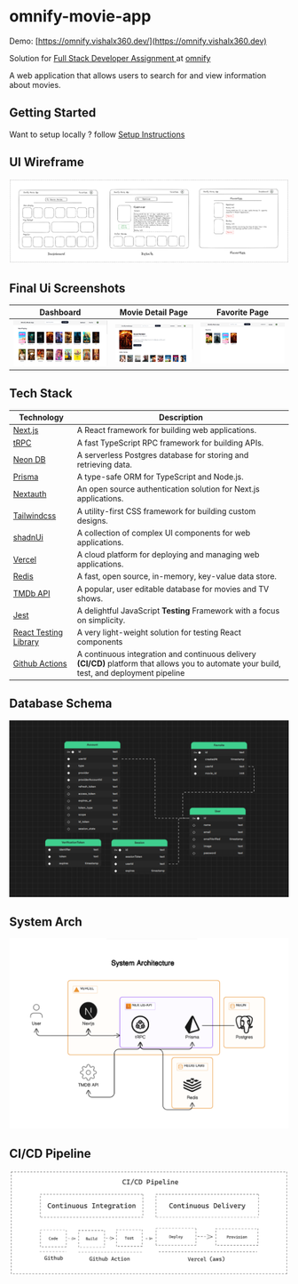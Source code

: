 # omnify-movie-app

Demo: [https://omnify.vishalx360.dev/](https://omnify.vishalx360.dev)

Solution for [Full Stack Developer Assignment
](https://docs.google.com/document/d/1A_m4Z_vDmaaHhSdradzjnJhNAqrGzl0NTgvXWMil79k/edit) at [omnify](https://www.getomnify.com/)

A web application that allows users to search for and view information about movies.

## Getting Started

Want to setup locally ? follow [Setup Instructions](/Setup-Instruction.md)

## UI Wireframe

![wireframe](./public/diagrams/wireframe.png)

## Final Ui Screenshots

|           Dashboard           |     Movie Detail Page     |        Favorite Page        |
| :---------------------------: | :-----------------------: | :-------------------------: |
| ![dashboard](./public/diagrams/dashboard.png) | ![details](./public/diagrams/details.png) | ![favorite](./public/diagrams/favorite.png) |

## Tech Stack

| Technology                                                                             | Description                                                                                                                                 |
| -------------------------------------------------------------------------------------- | ------------------------------------------------------------------------------------------------------------------------------------------- |
| [Next.js](https://nextjs.org)                                                          | A React framework for building web applications.                                                                                            |
| [tRPC](https://trpc.io/)                                                               | A fast TypeScript RPC framework for building APIs.                                                                                          |
| [Neon DB](https://neon.tech/)                                                          | A serverless Postgres database for storing and retrieving data.                                                                             |
| [Prisma](https://www.prisma.io)                                                        | A type-safe ORM for TypeScript and Node.js.                                                                                                 |
| [Nextauth](https://next-auth.js.org)                                                   | An open source authentication solution for Next.js applications.                                                                            |
| [Tailwindcss](https://tailwindcss.com/)                                                | A utility-first CSS framework for building custom designs.                                                                                  |
| [shadnUi](https://ui.shadcn.com/)                                                      | A collection of complex UI components for web applications.                                                                                 |
| [Vercel](https://vercel.com)                                                           | A cloud platform for deploying and managing web applications.                                                                               |
| [Redis](https://redis.com)                                                             | A fast, open source, in-memory, key-value data store.                                                                                       |
| [TMDb API](https://www.themoviedb.org)                                                 | A popular, user editable database for movies and TV shows.                                                                                  |
| [Jest](https://jestjs.io/)                                                             | A delightful JavaScript **Testing** Framework with a focus on simplicity.                                                                   |
| [React Testing Library](https://testing-library.com/docs/react-testing-library/intro/) | A very light-weight solution for testing React components                                                                                   |
| [Github Actions](https://github.com/features/actions)                                  | A continuous integration and continuous delivery **(CI/CD)** platform that allows you to automate your build, test, and deployment pipeline |

## Database Schema

![db-schema](./public/diagrams/db-schema.png)

## System Arch

![system-arch](./public/diagrams/system-arch.png)

## CI/CD Pipeline

![ci/cd](./public/diagrams/ci-cd.png)
